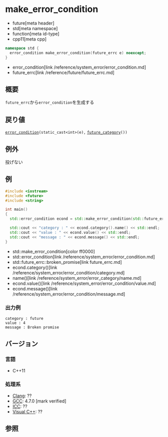 # make_error_condition
* future[meta header]
* std[meta namespace]
* function[meta id-type]
* cpp11[meta cpp]

```cpp
namespace std {
  error_condition make_error_condition(future_errc e) noexcept;
}
```
* error_condition[link /reference/system_error/error_condition.md]
* future_errc[link /reference/future/future_errc.md]

## 概要
`future_errc`から`error_condition`を生成する


## 戻り値
[`error_condition`](/reference/system_error/error_condition.md)`(static_cast<int>(e),` [`future_category`](future_category.md)`())`


## 例外
投げない


## 例
```cpp example
#include <iostream>
#include <future>
#include <string>

int main()
{
  std::error_condition econd = std::make_error_condition(std::future_errc::broken_promise);

  std::cout << "category : " << econd.category().name() << std::endl;
  std::cout << "value : " << econd.value() << std::endl;
  std::cout << "message : " << econd.message() << std::endl;
}
```
* std::make_error_condition[color ff0000]
* std::error_condition[link /reference/system_error/error_condition.md]
* std::future_errc::broken_promise[link future_errc.md]
* econd.category()[link /reference/system_error/error_condition/category.md]
* name()[link /reference/system_error/error_category/name.md]
* econd.value()[link /reference/system_error/error_condition/value.md]
* econd.message()[link /reference/system_error/error_condition/message.md]

### 出力例
```
category : future
value : 4
message : Broken promise
```

## バージョン
### 言語
- C++11

### 処理系
- [Clang](/implementation.md#clang): ??
- [GCC](/implementation.md#gcc): 4.7.0 [mark verified]
- [ICC](/implementation.md#icc): ??
- [Visual C++](/implementation.md#visual_cpp): ??


## 参照


